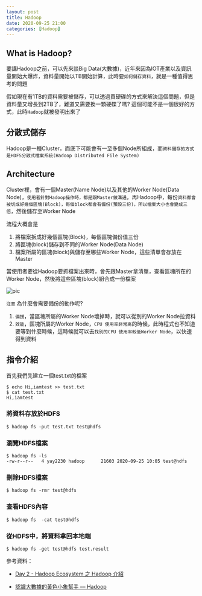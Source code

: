 ```yaml
---
layout: post    
title: Hadoop
date: 2020-09-25 21:00
categories: [Hadoop]
---
```


## What is Hadoop?

要講Hadoop之前，可以先來談Big Data(大數據)，近年來因為IOT產業以及資訊量開始大爆炸，資料量開始以TB開始計算，此時要`如何儲存資料`，就是一種值得思考的問題

假如現在有1TB的資料需要被儲存，可以透過買硬碟的方式來解決這個問題，但是資料量又增長到2TB了，難道又需要換一顆硬碟了嗎? 這個可能不是一個很好的方式，此時`Hadoop`就被發明出來了

## 分散式儲存

Hadoop是一種Cluster，而底下可能會有一至多個Node所組成，而`資料儲存的方式是HDFS分散式檔案系統(Hadoop Distributed File System)`


## Architecture

Cluster裡，會有一個Master(Name Node)以及其他的Worker Node(Data Node)，`使用者針對Hadoop操作時，都是跟Master做溝通`，再Hadoop中，每份`資料都會被切成好幾個區塊(Block)，每個block都會有備份(預設三份)，所以檔案大小也會變成三倍`，然後儲存至Worker Node

流程大概會是

1. 將檔案拆成好幾個區塊(Block)，每個區塊備份值三份
2. 將區塊(block)儲存到不同的Worker Node(Data Node)
3. 檔案所屬的區塊(block)與儲存至哪些Worker Node，這些清單會存放在Master   


當使用者要從Hadoop要抓檔案出來時，會先跟Master拿清單，查看區塊所在的Worker Node，然後將這些區塊(block)組合成一份檔案

![pic](https://hadoop.apache.org/docs/current/hadoop-project-dist/hadoop-hdfs/images/hdfsarchitecture.png)


`注意`
為什麼會需要備份的動作呢?

1. `備援`，當區塊所屬的Worker Node壞掉時，就可以從別的Worker Node拉資料
2. `效能`，區塊所屬的Worker Node，`CPU 使用率非常高`的時候，此時程式也不知道要等到什麼時候，這時候就可以去`找別的CPU 使用率較低Worker Node`，以快速得到資料

## 指令介紹

首先我們先建立一個test.txt的檔案 

```
$ echo Hi,iamtest >> test.txt
$ cat test.txt
Hi,iamtest
```

### 將資料存放於HDFS

```
$ hadoop fs -put test.txt test@hdfs
```

### 瀏覽HDFS檔案

```
$ hadoop fs -ls
-rw-r--r--   4 yay2230 hadoop      21603 2020-09-25 10:05 test@hdfs
```

### 刪除HDFS檔案

```
$ hadoop fs -rmr test@hdfs
```

### 查看HDFS內容

```
$ hadoop fs  -cat test@hdfs
```

### 從HDFS中，將資料拿回本地端

```
$ hadoop fs -get test@hdfs test.result
```

參考資料：

- [Day 2 - Hadoop Ecosystem 之 Hadoop 介紹  ](https://ithelp.ithome.com.tw/articles/10190756ㄋ)

- [認識大數據的黃色小象幫手 –– Hadoop](https://www.inside.com.tw/article/4428-big-data-4-hadoop)